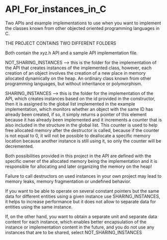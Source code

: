 # API_For_instances_in_C
Two APIs and example implementations to use when you want to implement the classes known from other objected oriented programming languages in C.


THE PROJECT CONTAINS TWO DIFFERENT FOLDERS

Both contain the xyz.h API and a sample API implementation file.


NOT_SHARING_INSTANCES --> this is the folder for the implementation of the API that creates instances of the implemented class, however, each creation of an object involves the creation of a new place in memory allocated dynamically on the heap. An ordinary class known from other programming languages, but without inheritance or polymorphism.


SHARING_INSTANCES --> this is the folder for the implementation of the API, which creates instances based on the id provided in the constructor, then it is assigned to the global list implemented in the example implementation, which monitors whether an object with the same ID has already been created, if so, it simply returns a pointer of this element because it has already been implemented and it increments a counter that is also included in the structure in the global list. This counter is used to help free allocated memory after the destructor is called, because if the counter is not equal to 0, it will not be possible to deallocate a specific memory location because another instance is still using it, so only the counter will be decremented.


Both possibilities provided in this project in the API are defined with the specific owner of the allocated memory being the implementation and it is responsible for allocating and later organizing the memory on the heap!


Failure to call destructors on used instances in your own project may lead to memory leaks, memory fragmentation or undefined behavior.


If you want to be able to operate on several constant pointers but the same data for different entities using a given instance use SHARING_INSTANCES, it helps to increase performance but it does not allow to separate data for entities using the same instance.


If, on the other hand, you want to obtain a separate unit and separate data content for each instance, which enables better encapsulation of the instance or implementation content in the future, and you do not use any instances that are to be shared, select NOT_SHARING_INSTANCES

